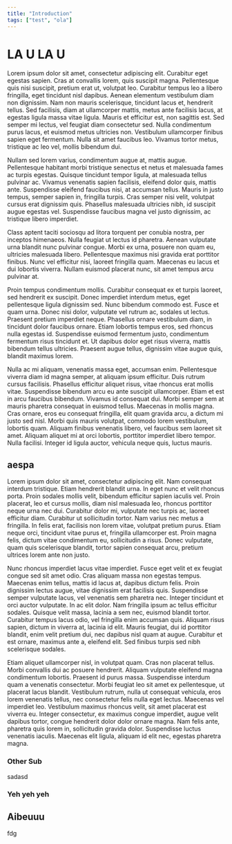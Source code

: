 ```yaml
---
title: "Introduction"
tags: ["test", "ola"]
---
```


# LA U LA U

Lorem ipsum dolor sit amet, consectetur adipiscing elit. Curabitur eget egestas sapien. Cras at convallis lorem, quis suscipit magna. Pellentesque quis nisi suscipit, pretium erat ut, volutpat leo. Curabitur tempus leo a libero fringilla, eget tincidunt nisl dapibus. Aenean elementum vestibulum diam non dignissim. Nam non mauris scelerisque, tincidunt lacus et, hendrerit tellus. Sed facilisis, diam at ullamcorper mattis, metus ante facilisis lacus, at egestas ligula massa vitae ligula. Mauris et efficitur est, non sagittis est. Sed semper mi lectus, vel feugiat diam consectetur sed. Nulla condimentum purus lacus, et euismod metus ultricies non. Vestibulum ullamcorper finibus sapien eget fermentum. Nulla sit amet faucibus leo. Vivamus tortor metus, tristique ac leo vel, mollis bibendum dui.

Nullam sed lorem varius, condimentum augue at, mattis augue. Pellentesque habitant morbi tristique senectus et netus et malesuada fames ac turpis egestas. Quisque tincidunt tempor ligula, at malesuada tellus pulvinar ac. Vivamus venenatis sapien facilisis, eleifend dolor quis, mattis ante. Suspendisse eleifend faucibus nisi, at accumsan tellus. Mauris in justo tempus, semper sapien in, fringilla turpis. Cras semper nisi velit, volutpat cursus erat dignissim quis. Phasellus malesuada ultricies nibh, id suscipit augue egestas vel. Suspendisse faucibus magna vel justo dignissim, ac tristique libero imperdiet.

Class aptent taciti sociosqu ad litora torquent per conubia nostra, per inceptos himenaeos. Nulla feugiat ut lectus id pharetra. Aenean vulputate urna blandit nunc pulvinar congue. Morbi ex urna, posuere non quam eu, ultricies malesuada libero. Pellentesque maximus nisi gravida erat porttitor finibus. Nunc vel efficitur nisi, laoreet fringilla quam. Maecenas eu lacus et dui lobortis viverra. Nullam euismod placerat nunc, sit amet tempus arcu pulvinar at.

Proin tempus condimentum mollis. Curabitur consequat ex et turpis laoreet, sed hendrerit ex suscipit. Donec imperdiet interdum metus, eget pellentesque ligula dignissim sed. Nunc bibendum commodo est. Fusce et quam urna. Donec nisi dolor, vulputate vel rutrum ac, sodales ut lectus. Praesent pretium imperdiet neque. Phasellus ornare vestibulum diam, in tincidunt dolor faucibus ornare. Etiam lobortis tempus eros, sed rhoncus nulla egestas id. Suspendisse euismod fermentum justo, condimentum fermentum risus tincidunt et. Ut dapibus dolor eget risus viverra, mattis bibendum tellus ultricies. Praesent augue tellus, dignissim vitae augue quis, blandit maximus lorem.

Nulla ac mi aliquam, venenatis massa eget, accumsan enim. Pellentesque viverra diam id magna semper, at aliquam ipsum efficitur. Duis rutrum cursus facilisis. Phasellus efficitur aliquet risus, vitae rhoncus erat mollis vitae. Suspendisse bibendum arcu eu ante suscipit ullamcorper. Etiam et est in arcu faucibus bibendum. Vivamus id consequat dui. Morbi semper sem at mauris pharetra consequat in euismod tellus. Maecenas in mollis magna. Cras ornare, eros eu consequat fringilla, elit quam gravida arcu, a dictum mi justo sed nisl. Morbi quis mauris volutpat, commodo lorem vestibulum, lobortis quam. Aliquam finibus venenatis libero, vel faucibus sem laoreet sit amet. Aliquam aliquet mi at orci lobortis, porttitor imperdiet libero tempor. Nulla facilisi. Integer id ligula auctor, vehicula neque quis, luctus mauris.

## aespa

Lorem ipsum dolor sit amet, consectetur adipiscing elit. Nam consequat interdum tristique. Etiam hendrerit blandit urna. In eget nunc et velit rhoncus porta. Proin sodales mollis velit, bibendum efficitur sapien iaculis vel. Proin placerat, leo et cursus mollis, diam nisl malesuada leo, rhoncus porttitor neque urna nec dui. Curabitur dolor mi, vulputate nec turpis ac, laoreet efficitur diam. Curabitur ut sollicitudin tortor. Nam varius nec metus a fringilla. In felis erat, facilisis non lorem vitae, volutpat pretium purus. Etiam neque orci, tincidunt vitae purus et, fringilla ullamcorper est. Proin magna felis, dictum vitae condimentum eu, sollicitudin a risus. Donec vulputate, quam quis scelerisque blandit, tortor sapien consequat arcu, pretium ultrices lorem ante non justo.

Nunc rhoncus imperdiet lacus vitae imperdiet. Fusce eget velit et ex feugiat congue sed sit amet odio. Cras aliquam massa non egestas tempus. Maecenas enim tellus, mattis id lacus at, dapibus dictum felis. Proin dignissim lectus augue, vitae dignissim erat facilisis quis. Suspendisse semper vulputate lacus, vel venenatis sem pharetra nec. Integer tincidunt et orci auctor vulputate. In ac elit dolor. Nam fringilla ipsum ac tellus efficitur sodales. Quisque velit massa, lacinia a sem nec, euismod blandit tortor. Curabitur tempus lacus odio, vel fringilla enim accumsan quis. Aliquam risus sapien, dictum in viverra at, lacinia id elit. Mauris feugiat, dui id porttitor blandit, enim velit pretium dui, nec dapibus nisl quam at augue. Curabitur et est ornare, maximus ante a, eleifend elit. Sed finibus turpis sed nibh scelerisque sodales.

Etiam aliquet ullamcorper nisl, in volutpat quam. Cras non placerat tellus. Morbi convallis dui ac posuere hendrerit. Aliquam vulputate eleifend magna condimentum lobortis. Praesent id purus massa. Suspendisse interdum quam a venenatis consectetur. Morbi feugiat leo sit amet ex pellentesque, ut placerat lacus blandit. Vestibulum rutrum, nulla ut consequat vehicula, eros lorem venenatis tellus, nec consectetur felis nulla eget lectus. Maecenas vel imperdiet leo. Vestibulum maximus rhoncus velit, sit amet placerat est viverra eu. Integer consectetur, ex maximus congue imperdiet, augue velit dapibus tortor, congue hendrerit dolor dolor ornare magna. Nam felis ante, pharetra quis lorem in, sollicitudin gravida dolor. Suspendisse luctus venenatis iaculis. Maecenas elit ligula, aliquam id elit nec, egestas pharetra magna.

### Other Sub

sadasd

### Yeh yeh yeh

## Aibeuuu

fdg
